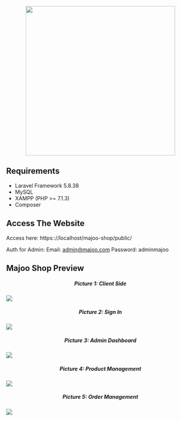 <p align="center"><img src="https://upload.wikimedia.org/wikipedia/commons/thumb/9/9a/Laravel.svg/1200px-Laravel.svg.png" width="400"></p>

## Requirements

- Laravel Framework 5.8.38
- MySQL
- XAMPP (PHP >= 7.1.3)
- Composer

## Access The Website
Access here: https:://localhost/majoo-shop/public/

Auth for Admin:
Email: admin@majoo.com
Password: adminmajoo

## Majoo Shop Preview
<h5 align='center'>Picture 1: Client Side</h5>
<img src="https://user-images.githubusercontent.com/51365534/93166904-a7510700-f749-11ea-8c2b-8e8a19aacf9d.JPG">

<h5 align='center'>Picture 2: Sign In</h5>
<img src="https://user-images.githubusercontent.com/51365534/93167001-dd8e8680-f749-11ea-8f64-5c9089bf8496.JPG">

<h5 align='center'>Picture 3: Admin Dashboard</h5>
<img src="https://user-images.githubusercontent.com/51365534/93167076-06168080-f74a-11ea-8cb7-1f55e42713e4.JPG">

<h5 align='center'>Picture 4: Product Management</h5>
<img src="https://user-images.githubusercontent.com/51365534/93167091-10387f00-f74a-11ea-91bb-713213981369.JPG">

<h5 align='center'>Picture 5: Order Management</h5>
<img src="https://user-images.githubusercontent.com/51365534/93167137-2a725d00-f74a-11ea-9b2c-d46781bce5b3.JPG">
